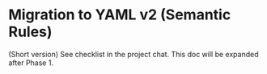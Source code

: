 # Migration to YAML v2 (Semantic Rules)

(Short version) See checklist in the project chat. This doc will be expanded after Phase 1.
